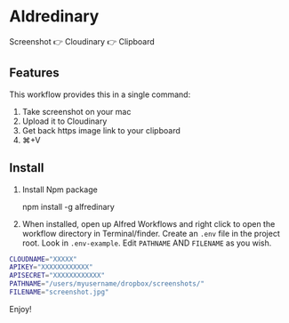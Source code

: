 # Aldredinary

Screenshot 👉 Cloudinary 👉 Clipboard

## Features

This workflow provides this in a single command:

1. Take screenshot on your mac
2. Upload it to Cloudinary
3. Get back https image link to your clipboard
4. ⌘+V

## Install

1. Install Npm package

    npm install -g alfredinary

2. When installed, open up Alfred Workflows and right click to open the workflow directory in Terminal/finder. Create an ``.env`` file in the project root. Look in ``.env-example``. Edit ``PATHNAME`` AND ``FILENAME`` as you wish.

```bash
CLOUDNAME="XXXXX"
APIKEY="XXXXXXXXXXXX"
APISECRET="XXXXXXXXXXXX"
PATHNAME="/users/myusername/dropbox/screenshots/"
FILENAME="screenshot.jpg"
```

Enjoy!